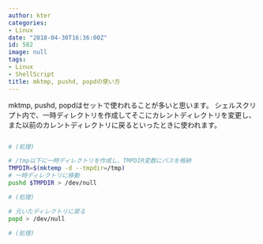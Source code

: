 ```yaml
---
author: kter
categories:
- Linux
date: "2018-04-30T16:36:00Z"
id: 582
image: null
tags:
- Linux
- ShellScript
title: mktmp, pushd, popdの使い方
---
```


mktmp, pushd, popdはセットで使われることが多いと思います。
シェルスクリプト内で、一時ディレクトリを作成してそこにカレントディレクトリを変更し、また以前のカレントディレクトリに戻るといったときに使われます。

```bash

# (処理)

# /tmp以下に一時ディレクトリを作成し、TMPDIR変数にパスを格納
TMPDIR=$(mktemp -d --tmpdir=/tmp)
# 一時ディレクトリに移動
pushd $TMPDIR > /dev/null

# (処理)

# 元いたディレクトリに戻る
popd > /dev/null

# (処理)

```
